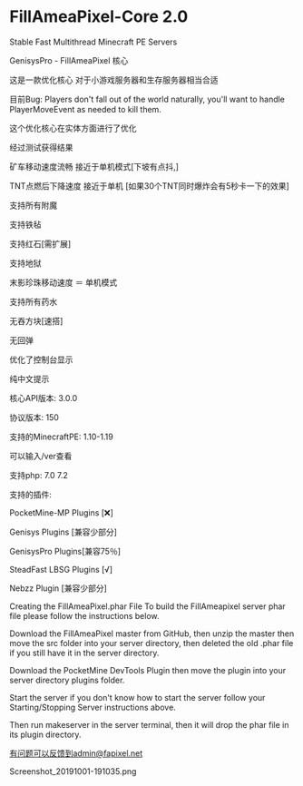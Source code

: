 # FillAmeaPixel-Core 2.0
Stable Fast Multithread 
Minecraft PE Servers


GenisysPro - FillAmeaPixel  核心



这是一款优化核心 对于小游戏服务器和生存服务器相当合适



目前Bug: Players don't fall out of the world naturally, you'll want to handle PlayerMoveEvent as needed to kill them.



这个优化核心在实体方面进行了优化

经过测试获得结果

矿车移动速度流畅 接近于单机模式[下坡有点抖,]

TNT点燃后下降速度 接近于单机  [如果30个TNT同时爆炸会有5秒卡一下的效果]

支持所有附魔

支持铁毡

支持红石[需扩展]

支持地狱

末影珍珠移动速度 ＝ 单机模式

支持所有药水

无吞方块[速搭]

无回弹

优化了控制台显示

纯中文提示















核心API版本: 3.0.0

协议版本: 150

支持的MinecraftPE: 1.10-1.19

可以输入/ver查看

支持php:  7.0    7.2





支持的插件:

PocketMine-MP Plugins [❌]

Genisys Plugins [兼容少部分]

GenisysPro Plugins[兼容75％]

SteadFast LBSG Plugins [√]

Nebzz Plugin  [兼容少部分]




Creating the FillAmeaPixel.phar File
To build the FillAmeapixel server phar file please follow the instructions below.

Download the FillAmeaPixel master from GitHub, then unzip the master then move the src folder into your server directory, then deleted the old .phar file if you still have it in the server directory.

Download the PocketMine DevTools Plugin then move the plugin into your server directory plugins folder.

Start the server if you don't know how to start the server follow your Starting/Stopping Server instructions above.

Then run makeserver in the server terminal, then it will drop the phar file in its plugin directory.








有问题可以反馈到admin@fapixel.net

Screenshot_20191001-191035.png
